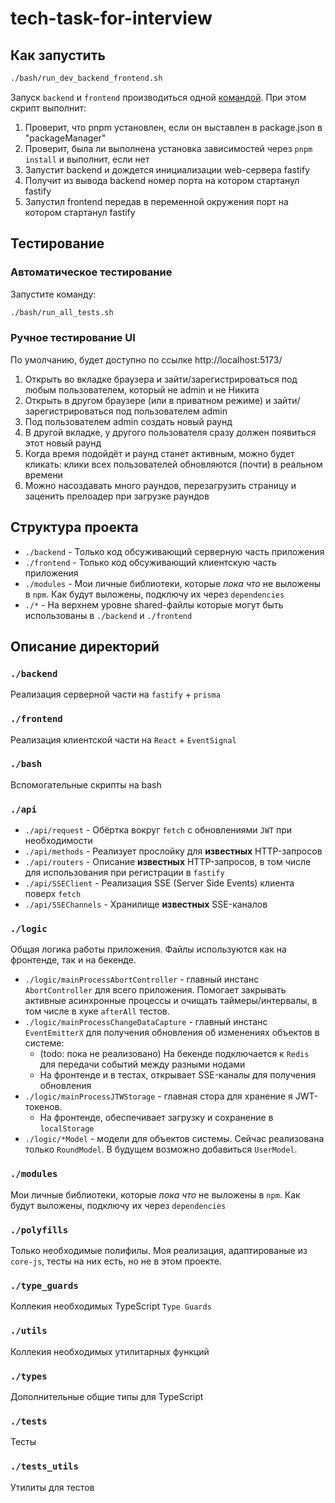 # tech-task-for-interview

## Как запустить

```bash
./bash/run_dev_backend_frontend.sh
```

Запуск `backend` и `frontend` производиться одной [командой](./bash/run_dev_backend_frontend.sh).
При этом скрипт выполнит:
1. Проверит, что pnpm установлен, если он выставлен в package.json в "packageManager"
2. Проверит, была ли выполнена установка зависимостей через `pnpm install` и выполнит, если нет
3. Запустит backend и дождется инициализации web-сервера fastify
4. Получит из вывода backend номер порта на котором стартанул fastify
5. Запустил frontend передав в переменной окружения порт на котором стартанул fastify

## Тестирование

### Автоматическое тестирование

Запустите команду:
```bash
./bash/run_all_tests.sh
```

### Ручное тестирование UI

По умолчанию, будет доступно по ссылке http://localhost:5173/

1. Открыть во вкладке браузера и зайти/зарегистрироваться под любым пользователем, который не admin и не Никита
2. Открыть в другом браузере (или в приватном режиме) и зайти/зарегистрироваться под пользователем admin
3. Под пользователем admin создать новый раунд
4. В другой вкладке, у другого пользователя сразу должен появиться этот новый раунд
5. Когда время подойдёт и раунд станет активным, можно будет кликать: клики всех пользователей обновляются (почти) в реальном времени
6. Можно насоздавать много раундов, перезагрузить страницу и заценить прелоадер при загрузке раундов

## Структура проекта

* `./backend` - Только код обсуживающий серверную часть приложения
* `./frontend` - Только код обсуживающий клиентскую часть приложения
* `./modules` - Мои личные библиотеки, которые _пока что_ не выложены в `npm`. Как будут выложены, подключу их через `dependencies`
* `./*` - На верхнем уровне shared-файлы которые могут быть использованы в `./backend` и `./frontend`

## Описание директорий

### `./backend`

Реализация серверной части на `fastify` + `prisma`

### `./frontend`

Реализация клиентской части на `React` + `EventSignal`

### `./bash`

Вспомогательные скрипты на bash

### `./api`

* `./api/request` - Обёртка вокруг `fetch` с обновлениями `JWT` при необходимости
* `./api/methods` - Реализует прослойку для **известных** HTTP-запросов
* `./api/routers` - Описание **известных** HTTP-запросов, в том числе для использования при регистрации в `fastify`
* `./api/SSEClient` - Реализация SSE (Server Side Events) клиента поверх `fetch`
* `./api/SSEChannels` - Хранилище **известных** SSE-каналов

### `./logic`

Общая логика работы приложения. Файлы используются как на фронтенде, так и на бекенде.

* `./logic/mainProcessAbortController` - главный инстанс `AbortController` для всего приложения. Помогает закрывать
активные асинхронные процессы и очищать таймеры/интервалы, в том числе в хуке `afterAll` тестов.
* `./logic/mainProcessChangeDataCapture` - главный инстанс `EventEmitterX` для получения обновления об изменениях
объектов в системе:
  * (todo: пока не реализовано) На бекенде подключается к `Redis` для передачи событий между разными нодами
  * На фронтенде и в тестах, открывает SSE-каналы для получения обновления
* `./logic/mainProcessJTWStorage` - главная стора для хранение я JWT-токенов.
  * На фронтенде, обеспечивает загрузку и сохранение в `localStorage`
* `./logic/*Model` - модели для объектов системы. Сейчас реализована только `RoundModel`. В будущем возможно добавиться `UserModel`.

### `./modules`

Мои личные библиотеки, которые _пока что_ не выложены в `npm`. Как будут выложены, подключу их через `dependencies`

### `./polyfills`

Только необходимые полифилы. Моя реализация, адаптированые из `core-js`, тесты на них есть, но не в этом проекте.

### `./type_guards`

Коллекия необходимых TypeScript `Type Guards`

### `./utils`

Коллекия необходимых утилитарных функций

### `./types`

Дополнительные общие типы для TypeScript

### `./tests`

Тесты

### `./tests_utils`

Утилиты для тестов
